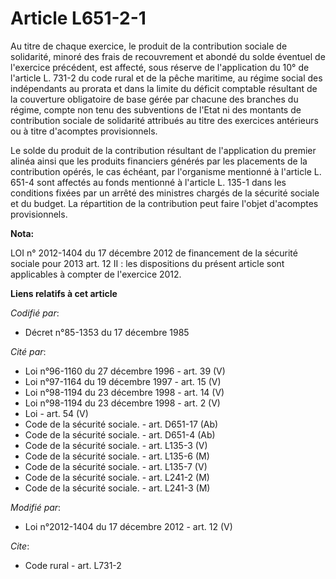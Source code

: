 # Article L651-2-1

Au titre de chaque exercice, le produit de la contribution sociale de solidarité, minoré des frais de recouvrement et abondé
du solde éventuel de l'exercice précédent, est affecté, sous réserve de l'application du 10° de l'article L. 731-2 du code
rural et de la pêche maritime, au régime social des indépendants au prorata et dans la limite du déficit comptable résultant
de la couverture obligatoire de base gérée par chacune des branches du régime, compte non tenu des subventions de l'Etat ni
des montants de contribution sociale de solidarité attribués au titre des exercices antérieurs ou à titre d'acomptes
provisionnels. 

Le solde du produit de la contribution résultant de l'application du premier alinéa ainsi que les produits financiers générés
par les placements de la contribution opérés, le cas échéant, par l'organisme mentionné à l'article L. 651-4 sont affectés au
fonds mentionné à l'article L. 135-1 dans les conditions fixées par un arrêté des ministres chargés de la sécurité sociale et
du budget. La répartition de la contribution peut faire l'objet d'acomptes provisionnels.

**Nota:**

LOI n° 2012-1404 du 17 décembre 2012 de financement de la sécurité   sociale pour 2013 art. 12 II :  les dispositions du
présent article sont   applicables à compter de l'exercice 2012.

**Liens relatifs à cet article**

_Codifié par_:

  - Décret n°85-1353 du 17 décembre 1985

_Cité par_:

  - Loi n°96-1160 du 27 décembre 1996 - art. 39 (V)
  - Loi n°97-1164 du 19 décembre 1997 - art. 15 (V)
  - Loi n°98-1194 du 23 décembre 1998 - art. 14 (V)
  - Loi n°98-1194 du 23 décembre 1998 - art. 2 (V)
  - Loi - art. 54 (V)
  - Code de la sécurité sociale. - art. D651-17 (Ab)
  - Code de la sécurité sociale. - art. D651-4 (Ab)
  - Code de la sécurité sociale. - art. L135-3 (V)
  - Code de la sécurité sociale. - art. L135-6 (M)
  - Code de la sécurité sociale. - art. L135-7 (V)
  - Code de la sécurité sociale. - art. L241-2 (M)
  - Code de la sécurité sociale. - art. L241-3 (M)

_Modifié par_:

  - Loi n°2012-1404 du 17 décembre 2012 - art. 12 (V)

_Cite_:

  - Code rural - art. L731-2
